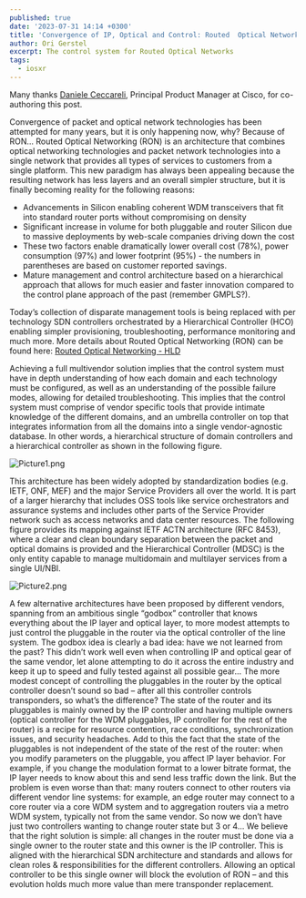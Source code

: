 ```yaml
---
published: true
date: '2023-07-31 14:14 +0300'
title: 'Convergence of IP, Optical and Control: Routed  Optical Networks'
author: Ori Gerstel
excerpt: The control system for Routed Optical Networks
tags:
  - iosxr
---
```


  
   

Many thanks [Daniele Ceccareli](https://www.linkedin.com/in/daniele-ceccarelli-426a135/), Principal Product Manager at Cisco, for co-authoring this post.

Convergence of packet and optical network technologies has been attempted for many years, but it is only happening now, why? Because of RON...
Routed Optical Networking (RON) is an architecture that combines optical networking technologies and packet network technologies into a single network that provides all types of services to customers from a single platform. This new paradigm has always been appealing because the resulting network has less layers and an overall simpler structure, but it is finally becoming reality for the following reasons:
* Advancements in Silicon enabling coherent WDM transceivers that fit into standard router ports without compromising on density
* Significant increase in volume for both pluggable and router Silicon due to massive deployments by web-scale companies driving down the cost
* These two factors enable dramatically lower overall cost (78%), power consumption (97%) and lower footprint (95%) - the numbers in parentheses are based on customer reported savings.
* Mature management and control architecture based on a hierarchical approach that allows for much easier and faster innovation compared to the control plane approach of the past (remember GMPLS?). 

Today’s collection of disparate management tools is being replaced with per technology SDN controllers orchestrated by a Hierarchical Controller (HCO) enabling simpler provisioning, troubleshooting, performance monitoring and much more. 
More details about Routed Optical Networking (RON) can be found here: 
[Routed Optical Networking - HLD](https://xrdocs.io/design/blogs/latest-routed-optical-networking-hld)

Achieving a full multivendor solution implies that the control system must have in depth understanding of how each domain and each technology must be configured, as well as an understanding of the possible failure modes, allowing for detailed troubleshooting. This implies that the control system must comprise of vendor specific tools that provide intimate knowledge of the different domains, and an umbrella controller on top that integrates information from all the domains into a single vendor-agnostic database. In other words, a hierarchical structure of domain controllers and a hierarchical controller as shown in the following figure.

![Picture1.png]({{site.baseurl}}/images/Picture1.png)

This architecture has been widely adopted by standardization bodies (e.g. IETF, ONF, MEF) and the major Service Providers all over the world. It is part of a larger hierarchy that includes OSS tools like service orchestrators and assurance systems and includes other parts of the Service Provider network such as access networks and data center resources. 
The following figure provides its mapping against IETF ACTN architecture (RFC 8453), where a clear and clean boundary separation between the packet and optical domains is provided and the Hierarchical Controller (MDSC) is the only entity capable to manage multidomain and multilayer services from a single UI/NBI.

![Picture2.png]({{site.baseurl}}/images/Picture2.png)

A few alternative architectures have been proposed by different vendors, spanning from an ambitious single “godbox” controller that knows everything about the IP layer and optical layer, to more modest attempts to just control the pluggable in the router via the optical controller of the line system.
The godbox idea is clearly a bad idea: have we not learned from the past? This didn’t work well even when controlling IP and optical gear of the same vendor, let alone attempting to do it across the entire industry and keep it up to speed and fully tested against all possible gear...
The more modest concept of controlling the pluggables in the router by the optical controller doesn’t sound so bad – after all this controller controls transponders, so what’s the difference? The state of the router and its pluggables is mainly owned by the IP controller and having multiple owners (optical controller for the WDM pluggables, IP controller for the rest of the router) is a recipe for resource contention, race conditions, synchronization issues, and security headaches. 
Add to this the fact that the state of the pluggables is not independent of the state of the rest of the router: when you modify parameters on the pluggable, you affect IP layer behavior. For example, if you change the modulation format to a lower bitrate format, the IP layer needs to know about this and send less traffic down the link.
But the problem is even worse than that: many routers connect to other routers via different vendor line systems: for example, an edge router may connect to a core router via a core WDM system and to aggregation routers via a metro WDM system, typically not from the same vendor. So now we don’t have just two controllers wanting to change router state but 3 or 4... 
We believe that the right solution is simple: all changes in the router must be done via a single owner to the router state and this owner is the IP controller. This is aligned with the hierarchical SDN architecture and standards and allows for clean roles & responsibilities for the different controllers. Allowing an optical controller to be this single owner will block the evolution of RON – and this evolution holds much more value than mere transponder replacement.

